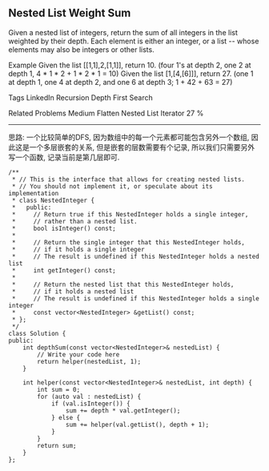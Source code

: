 ## Nested List Weight Sum ##

Given a nested list of integers, return the sum of all integers in the list weighted by their depth. Each element is either an integer, or a list -- whose elements may also be integers or other lists.

Example
Given the list [[1,1],2,[1,1]], return 10. (four 1's at depth 2, one 2 at depth 1, 4 * 1 * 2 + 1 * 2 * 1 = 10)
Given the list [1,[4,[6]]], return 27. (one 1 at depth 1, one 4 at depth 2, and one 6 at depth 3; 1 + 42 + 63 = 27)

Tags 
LinkedIn Recursion Depth First Search

Related Problems 
Medium Flatten Nested List Iterator 27 %

----------
思路: 一个比较简单的DFS, 因为数组中的每一个元素都可能包含另外一个数组, 因此这是一个多层嵌套的关系, 但是嵌套的层数需要有个记录, 所以我们只需要另外写一个函数, 记录当前是第几层即可.

	/**
	 * // This is the interface that allows for creating nested lists.
	 * // You should not implement it, or speculate about its implementation
	 * class NestedInteger {
	 *   public:
	 *     // Return true if this NestedInteger holds a single integer,
	 *     // rather than a nested list.
	 *     bool isInteger() const;
	 *
	 *     // Return the single integer that this NestedInteger holds,
	 *     // if it holds a single integer
	 *     // The result is undefined if this NestedInteger holds a nested list
	 *     int getInteger() const;
	 *
	 *     // Return the nested list that this NestedInteger holds,
	 *     // if it holds a nested list
	 *     // The result is undefined if this NestedInteger holds a single integer
	 *     const vector<NestedInteger> &getList() const;
	 * };
	 */
	class Solution {
	public:
	    int depthSum(const vector<NestedInteger>& nestedList) {
	        // Write your code here
	        return helper(nestedList, 1);
	    }
	
	    int helper(const vector<NestedInteger>& nestedList, int depth) {
	        int sum = 0;
	        for (auto val : nestedList) {
	            if (val.isInteger()) {
	                sum += depth * val.getInteger();
	            } else {
	                sum += helper(val.getList(), depth + 1);
	            }
	        }
	        return sum;
	    }
	};